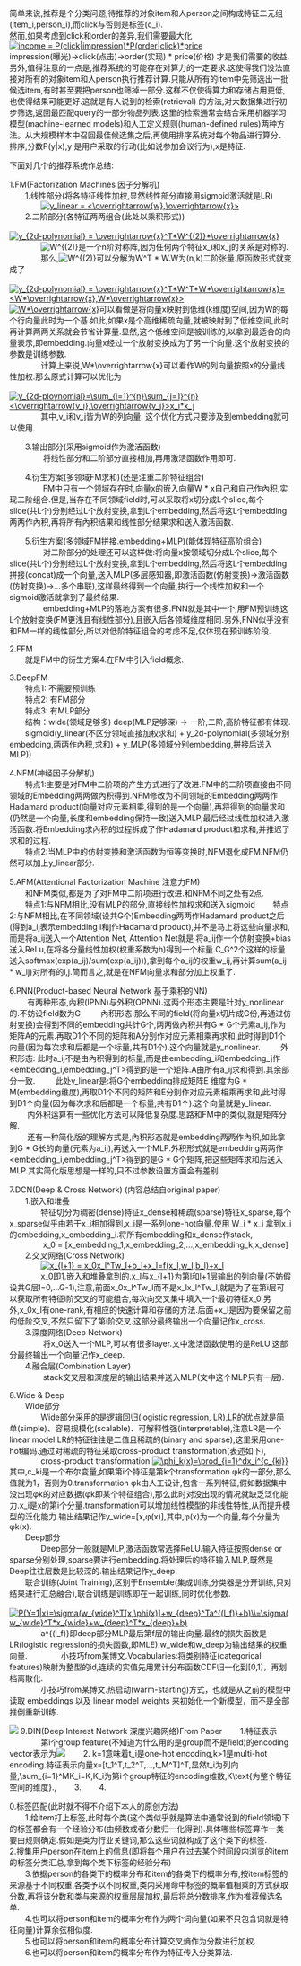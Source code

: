 简单来说,推荐是个分类问题,待推荐的对象item和人person之间构成特征二元组(item_i,person_i),而click与否则是标签(c_i).  
然而,如果考虑到click和order的差异,我们需要最大化  
<a href="https://www.codecogs.com/eqnedit.php?latex=income&space;=&space;P(click|impression)*P(order|click)*price" target="_blank"><img src="https://latex.codecogs.com/gif.latex?income&space;=&space;P(click|impression)*P(order|click)*price" title="income = P(click|impression)*P(order|click)*price" /></a>  
impression(曝光)->click(点击)->order(实现) * price(价格) 才是我们需要的收益.  
另外,值得注意的一点是,推荐系统的可能存在对算力的一定要求.这使得我们没法直接对所有的对象item和人person执行推荐计算.只能从所有的item中先筛选出一批候选item,有时甚至要把person也筛掉一部分.这样不仅使得算力和存储占用更低,也使得结果可能更好.这就是有人说到的检索(retrieval) 的方法,对大数据集进行初步筛选,返回最匹配query的一部分物品列表.这里的检索通常会结合采用机器学习模型(machine-learned models)和人工定义规则(human-defined rules)两种方法。从大规模样本中召回最佳候选集之后,再使用排序系统对每个物品进行算分、排序,分数P(y|x),y 是用户采取的行动(比如说参加会议行为),x是特征.      


下面对几个的推荐系统作总结:  


1.FM(Factorization Machines 因子分解机)  
&emsp;&emsp;1.线性部分(将各特征线性加权,显然线性部分直接用sigmoid激活就是LR)  
&emsp;&emsp;&emsp;&emsp;<a href="https://www.codecogs.com/eqnedit.php?latex=y_linear&space;=&space;\sigma(<\overrightarrow{w},\overrightarrow{x}>))" target="_blank"><img src="https://latex.codecogs.com/gif.latex?y_linear&space;=&space;<\overrightarrow{w},\overrightarrow{x}>" title="y_linear = <\overrightarrow{w},\overrightarrow{x}>" /></a>  
&emsp;&emsp;2.二阶部分(各特征两两组合(此处以乘积形式))  
&emsp;&emsp;&emsp;&emsp;<a href="https://www.codecogs.com/eqnedit.php?latex=y_{2d-polynomial}&space;=&space;\overrightarrow{x}^T*W^{(2)}*\overrightarrow{x}" target="_blank"><img src="https://latex.codecogs.com/gif.latex?y_{2d-polynomial}&space;=&space;\overrightarrow{x}^T*W^{(2)}*\overrightarrow{x}" title="y_{2d-polynomial} = \overrightarrow{x}^T*W^{(2)}*\overrightarrow{x}" /></a>  
&emsp;&emsp;&emsp;&emsp;<img src="https://latex.codecogs.com/gif.latex?W^{(2)}" title="W^{(2)}" /></a>是一个n阶对称阵,因为任何两个特征x_i和x_j的关系是对称的.  
&emsp;&emsp;&emsp;&emsp;那么,<img src="https://latex.codecogs.com/gif.latex?W^{(2)}" title="W^{(2)}" /></a>可以分解为W^T * W.W为(n,k)二阶张量.原函数形式就变成了  
&emsp;&emsp;&emsp;&emsp;<a href="https://www.codecogs.com/eqnedit.php?latex=y_{2d-polynomial}&space;=&space;\overrightarrow{x}^T*W^T*W*\overrightarrow{x}=<W*\overrightarrow{x},W*\overrightarrow{x}>" target="_blank"><img src="https://latex.codecogs.com/gif.latex?y_{2d-polynomial}&space;=&space;\overrightarrow{x}^T*W^T*W*\overrightarrow{x}=<W*\overrightarrow{x},W*\overrightarrow{x}>" title="y_{2d-polynomial} = \overrightarrow{x}^T*W^T*W*\overrightarrow{x}=<W*\overrightarrow{x},W*\overrightarrow{x}>" /></a>  
<a href="https://www.codecogs.com/eqnedit.php?latex=W*\overrightarrow{x}" target="_blank"><img src="https://latex.codecogs.com/gif.latex?W*\overrightarrow{x}" title="W*\overrightarrow{x}" /></a>可以看做是将向量x映射到低维(k维度)空间,因为W的每个行向量此时为一个基.如此,如果x是个高维稀疏向量,就被映射到了低维空间,此时再计算两两关系就会节省计算量.显然,这个低维空间是被训练的,以拿到最适合的向量表示,即embedding.向量x经过一个放射变换成为了另一个向量.这个放射变换的参数是训练参数.  
&emsp;&emsp;&emsp;&emsp;计算上来说,W*\overrightarrow{x}可以看作W的列向量按照x的分量线性加权.那么原式计算可以优化为  
&emsp;&emsp;&emsp;&emsp;<a href="https://www.codecogs.com/eqnedit.php?latex=y_{2d-ploynomial}=\sum_{i=1}^{n}\sum_{j=1}^{n}<\overrightarrow{v_i},\overrightarrow{v_j}>x_i*x_j" target="_blank"><img src="https://latex.codecogs.com/gif.latex?y_{2d-ploynomial}=\sum_{i=1}^{n}\sum_{j=1}^{n}<\overrightarrow{v_i},\overrightarrow{v_j}>x_i*x_j" title="y_{2d-ploynomial}=\sum_{i=1}^{n}\sum_{j=1}^{n}<\overrightarrow{v_i},\overrightarrow{v_j}>x_i*x_j" /></a>  
&emsp;&emsp;&emsp;&emsp;其中,v_i和v_j皆为W的列向量.  这个优化方式只要涉及到embedding就可以使用.

&emsp;&emsp;3.输出部分(采用sigmoid作为激活函数)  
&emsp;&emsp;&emsp;&emsp;  将线性部分和二阶部分直接相加,再用激活函数作用即可.  

&emsp;&emsp;4.衍生方案(多领域FM求和)(还是注重二阶特征组合)  
&emsp;&emsp;&emsp;&emsp; FM中只有一个领域存在时,向量x的嵌入向量W * x自己和自己作內积,实现二阶组合.但是,当存在不同领域field时,可以采取将x切分成L个slice,每个slice(共L个)分别经过L个放射变换,拿到L个embedding,然后将这L个embedding两两作內积,再将所有內积结果和线性部分结果求和送入激活函数.  

&emsp;&emsp;5.衍生方案(多领域FM拼接.embedding+MLP)(能体现特征高阶组合)
&emsp;&emsp;&emsp;&emsp;  对二阶部分的处理还可以这样做:将向量x按领域切分成L个slice,每个slice(共L个)分别经过L个放射变换,拿到L个embedding,然后将这L个embedding拼接(concat)成一个向量,送入MLP(多层感知器,即激活函数(仿射变换)->激活函数(仿射变换)->...多个串联),这样最终得到一个向量,执行一个线性加权和一个sigmoid激活就拿到了最终结果.  
&emsp;&emsp;&emsp;&emsp; embedding+MLP的落地方案有很多.FNN就是其中一个,用FM预训练这L个放射变换(FM更浅且有线性部分),且嵌入后各领域维度相同.另外,FNN似乎没有和FM一样的线性部分,所以对低阶特征组合的考虑不足,仅体现在预训练阶段.


2.FFM  
&emsp;&emsp;就是FM中的衍生方案4.在FM中引入field概念.



3.DeepFM  
&emsp;&emsp;特点1: 不需要预训练  
&emsp;&emsp;特点2: 有FM部分  
&emsp;&emsp;特点3: 有MLP部分  
&emsp;&emsp;结构：wide(领域足够多) deep(MLP足够深) -> 一阶,二阶,高阶特征都有体现.  
&emsp;&emsp;sigmoid(y_linear(不区分领域直接加权求和) + y_2d-polynomial(多领域分别embedding,两两作內积,求和) + y_MLP(多领域分别embedding,拼接后送入MLP))  

4.NFM(神经因子分解机)  
&emsp;&emsp;特点1:主要是对FM中二阶项的产生方式进行了改进.FM中的二阶项直接由不同领域的Embedding两两做內积得到.NFM修改为不同领域的Embedding两两作Hadamard product(向量对应元素相乘,得到的是一个向量),再将得到的向量求和(仍然是一个向量,长度和embedding保持一致)送入MLP,最后经过线性加权进入激活函数.将Embedding求內积的过程拆成了作Hadamard product和求和,并推迟了求和的过程.  
&emsp;&emsp;特点2:当MLP中的仿射变换和激活函数为恒等变换时,NFM退化成FM.NFM仍然可以加上y_linear部分.  

5.AFM(Attentional Factorization Machine 注意力FM)  
&emsp;&emsp;和NFM类似,都是为了对FM中二阶项进行改进.和NFM不同之处有2点.  
&emsp;&emsp;特点1:与NFM相比,没有MLP的部分,直接线性加权求和送入sigmoid
&emsp;&emsp;特点2:与NFM相比,在不同领域(设共G个)Embedding两两作Hadamard product之后(得到a_ij表示embedding i和j作Hadamard product),并不是马上将这些向量求和,而是将a_ij送入一个Attention Net, Attention Net就是 将a_ij作一个仿射变换+bias送入ReLu,在将各分量线性加权(权重系数为h)得到一个标量.C_G^2个这样的标量送入softmax(exp(a_ij)/sum(exp(a_ij))),拿到每个a_ij的权重w_ij,再计算sum(a_ij * w_ij)对所有的i,j.简而言之,就是在NFM向量求和部分加上权重了.  

6.PNN(Product-based Neural Network 基于乘积的NN)  
&emsp;&emsp;  有两种形态,內积(IPNN)与外积(OPNN).这两个形态主要是针对y_nonlinear的.不妨设field数为G
&emsp;&emsp;  內积形态:那么不同的field(将向量x切片成G份,再通过仿射变换)会得到不同的embedding共计G个,两两做內积共有G * G个元素a_ij,作为矩阵A的元素.再取D1个不同的矩阵和A分别作对应元素相乘再求和,此时得到D1个向量(因为每次求和后都是一个标量,共有D1个).这个向量就是y_nonlinear.
&emsp;&emsp;  外积形态: 此时a_ij不是由內积得到的标量,而是由embedding_i和embedding_j作 <embedding_i,embedding_j^T>得到的是一个矩阵.A由所有a_ij求和得到.其余部分一致. 
&emsp;&emsp;  此处y_linear是:将G个embedding排成矩阵E 维度为G * M(embedding维度),再取D1个不同的矩阵和E分别作对应元素相乘再求和,此时得到D1个向量(因为每次求和后都是一个标量,共有D1个).这个向量就是y_linear.  
&emsp;&emsp;  内外积运算有一些优化方法可以降低复杂度.思路和FM中的类似,就是矩阵分解.  
&emsp;&emsp;  还有一种简化版的理解方式是,內积形态就是embedding两两作內积,如此拿到G * G长的向量(元素为a_ij),再送入一个MLP.外积形式就是embedding两两作<embedding_i,embedding_j^T>得到的是G * G个矩阵,把这些矩阵求和后送入MLP.其实简化版思想是一样的,只不过参数设置方面会有差别.  

7.DCN(Deep & Cross Network)  (内容总结自original paper)  
&emsp;&emsp;1.嵌入和堆叠   
&emsp;&emsp;&emsp;&emsp;特征切分为稠密(dense)特征x_dense和稀疏(sparse)特征x_sparse,每个x_sparse似乎由若干x_i相加得到,x_i是一系列one-hot向量.使用 W_i * x_i 拿到x_i的embedding,x_embedding_i.将所有embedding和x_dense作stack,  
&emsp;&emsp;&emsp;&emsp; x_0 = [x_embedding_1,x_embedding_2,...,x_embedding_k,x_dense]  
&emsp;&emsp;2.交叉网络(Cross Network)  
&emsp;&emsp;&emsp;&emsp;<a href="https://www.codecogs.com/eqnedit.php?latex=x_{l&plus;1}&space;=&space;x_0x_l^Tw_l&plus;b_l&plus;x_l=f(x_l,w_l,b_l)&plus;x_l" target="_blank"><img src="https://latex.codecogs.com/gif.latex?x_{l&plus;1}&space;=&space;x_0x_l^Tw_l&plus;b_l&plus;x_l=f(x_l,w_l,b_l)&plus;x_l" title="x_{l+1} = x_0x_l^Tw_l+b_l+x_l=f(x_l,w_l,b_l)+x_l" /></a>  
&emsp;&emsp;&emsp;&emsp;x_0即1.嵌入和堆叠拿到的.x_l与x_{l+1}为第l和l+1层输出的列向量(不妨假设共G层l=0,...G-1),注意,前面x_0x_l^Tw_l而不是x_lx_l^Tw_l,就是为了在第i层可以获取所有特征i阶交叉的可能组合,每次向交叉集中填入一个最初特征x_0.另外,x_0x_l有one-rank,有相应的快速计算和存储的方法.后面+x_l是因为要保留之前的低阶交叉,不然只留下了第i阶交叉.这部分最终输出一个向量记作x_cross.  
&emsp;&emsp;3.深度网络(Deep Network)  
&emsp;&emsp;&emsp;&emsp;  将x_0送入一个MLP,可以有很多layer.文中激活函数使用的是ReLU.这部分最终输出一个向量记作x_deep.  
&emsp;&emsp;4.融合层(Combination Layer)  
&emsp;&emsp;&emsp;&emsp;  stack交叉层和深度层的输出结果并送入MLP(文中这个MLP只有一层).  
  
8.Wide & Deep  
&emsp;&emsp;Wide部分  
&emsp;&emsp;&emsp;&emsp;Wide部分采用的是逻辑回归(logistic regression, LR),LR的优点就是简单(simple)、容易规模化(scalable)、可解释性强(interpretable),注意LR是一个linear model.LR的特征往往是二值且稀疏的(binary and sparse),这里采用one-hot编码.通过对稀疏的特征采取cross-product transformation(表述如下),  
&emsp;&emsp;&emsp;&emsp;cross-product transformation <a href="https://www.codecogs.com/eqnedit.php?latex=\phi_k(x)=\prod_{i=1}^dx_i^{c_{ki}}" target="_blank"><img src="https://latex.codecogs.com/gif.latex?\phi_k(x)=\prod_{i=1}^dx_i^{c_{ki}}" title="\phi_k(x)=\prod_{i=1}^dx_i^{c_{ki}}" /></a>  
其中,c_ki是一个布尔变量,如果第i个特征是第k个transformation φk的一部分,那么值就为1，否则为0.transformation φk由人工设计,包含一系列特征,假如数据集中没出现φk的对应数据(φk即某个特征组合),那么此时对没出现的情况就缺乏泛化能力.x_i是x的第i个分量.transformation可以增加线性模型的非线性特性,从而提升模型的泛化能力.输出结果记作y_wide=[x,φ(x)],其中,φ(x)为一个向量,每个分量为φk(x).      
&emsp;&emsp;Deep部分  
&emsp;&emsp;&emsp;&emsp;Deep部分一般就是MLP,激活函数常选择ReLU.输入特征按照dense or sparse分别处理,sparse要进行embedding.将处理后的特征输入MLP,既然是Deep往往层数是比较深的.输出结果记作y_deep.  
&emsp;&emsp;联合训练(Joint Training),区别于Ensemble(集成训练,分类器是分开训练,只对结果进行汇总融合),联合训练是训练即在一起训练,同时优化参数.  
&emsp;&emsp;&emsp;&emsp;<a href="https://www.codecogs.com/eqnedit.php?latex=P(Y=1|x)=\sigma(w_{wide}^T[x,\phi(x)]&plus;w_{deep}^Ta^{(l_f)}&plus;b)\\=\sigma(w_{wide}^T*x_{wide}&plus;w_{deep}^T*x_{deep}&plus;b)" target="_blank"><img src="https://latex.codecogs.com/gif.latex?P(Y=1|x)=\sigma(w_{wide}^T[x,\phi(x)]&plus;w_{deep}^Ta^{(l_f)}&plus;b)\\=\sigma(w_{wide}^T*x_{wide}&plus;w_{deep}^T*x_{deep}&plus;b)" title="P(Y=1|x)=\sigma(w_{wide}^T[x,\phi(x)]+w_{deep}^Ta^{(l_f)}+b)\\=\sigma(w_{wide}^T*x_{wide}+w_{deep}^T*x_{deep}+b)" /></a>  
&emsp;&emsp;&emsp;&emsp;a^{(l_f)}即deep部分MLP最后第f层的输出向量.最终的损失函数是LR(logistic regression的损失函数,即MLE).w_wide和w_deep为输出结果的权重向量.
&emsp;&emsp;&emsp;&emsp;小技巧from某博文.Vocabularies:将类别特征(categorical features)映射为整型的id,连续的实值先用累计分布函数CDF归一化到[0,1]，再划档离散化.  
&emsp;&emsp;&emsp;&emsp;小技巧from某博文.热启动(warm-starting)方式，也就是从之前的模型中读取 embeddings 以及 linear model weights 来初始化一个新模型，而不是全部推倒重新训练.  
  
<img src="http://latex.codecogs.com/gif.latex?在此处插入公式.">
9.DIN(Deep Interest Network 深度兴趣网络)From Paper    
&emsp;&emsp;1.特征表示    
&emsp;&emsp;&emsp;&emsp;第i个group feature(不知道为什么用的是group而不是field)的encoding vector表示为<img src="http://latex.codecogs.com/gif.latex?t_i\inR^{K_i},t_i[j]\in\{0,1\},\sum_{j=1}^{K_i}t_i[j]=k.">
&emsp;&emsp;2. k=1意味着t_i是one-hot encoding,k>1是multi-hot encoding.特征表示向量x=[t_1^T,t_2^T,...,t_M^T]^T,显然t_i为列向量,\sum_{i=1}^MK_i=K,K_i为第i个group特征的encoding维数,K\text{为整个特征空间的维度}.,  
&emsp;&emsp;3.  
&emsp;&emsp;4.  
  


0.标签匹配(此时就不得不介绍下本人的原创方法)  
&emsp;&emsp;1.给item打上标签,此时每个类(这个类似乎就是算法中通常说到的field领域)下的标签都会有一个经验分布(由频数或者分数归一化得到).具体哪些标签算作一类要由规则确定.假如是类为行业关键词,那么这些词就构成了这个类下的标签.
&emsp;&emsp;2.搜集用户person在item上的信息(即将每个用户在过去某个时间段内浏览的item的标签分类汇总,拿到每个类下标签的经验分布)  
&emsp;&emsp;3.依据person的各类下的概率分布和item的各类下的概率分布,按item标签的来源基于不同权重,各类予以不同权重,类内采用命中标签的概率值相乘的方式获取分数,再将该分数和类与来源的权重层层加权,最后将总分数排序,作为推荐候选名单.  
&emsp;&emsp;4.也可以将person和item的概率分布作为两个词向量(如果不只包含词就是特征向量)计算余弦相似度.  
&emsp;&emsp;5.也可以将person和item的概率分布计算交叉熵作为分数进行加权.  
&emsp;&emsp;6.也可以将person和item的概率分布作为特征传入分类算法.  





